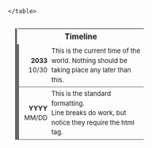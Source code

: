 <div style="float:right; clear:right">
	<table class="" style="float:right; clear:right; width:260px; margin:14px 0px 7px 14px; border:0px; border-left:4px solid #666666; line-height:1.5; border-collapse:collapse; font-size:small">
			<!-- If you want any clickable links in this timeline, you have to use the html method (<a href="url">text</a>) rather than markdown, and remember that relative paths are not supported this way in Obsidian -->
		<tr>
			<th colspan="2" style="font-size:larger; padding:4px; text-align:center; vertical-align:middle">Timeline</th>
		</tr>
	<!-- You can change the color of the left border to signify different things -->
		<tr style="border-left:4px solid #666666; border-bottom:1px solid #666666">
			<td style="padding:4px; text-align:right; width:25%; vertical-align:middle"><b>2033</b><br>10/30</td>
			<td style="padding:4px; vertical-align:middle">This is the current time of the world. Nothing should be taking place any later than this.</td>
		</tr>
	<!-- Copy and paste one of these blocks as many times as you need -->
		<tr style="border-left:4px solid #666666; border-bottom:1px solid #666666">
			<td style="padding:4px; text-align:right; vertical-align:middle"><b>YYYY</b><br>MM/DD</td>
			<td style="padding:4px; vertical-align:middle">This is the standard formatting.<br>Line breaks do work, but notice they require the html <br> tag.</td>
		</tr>
		
	</table>
</div>